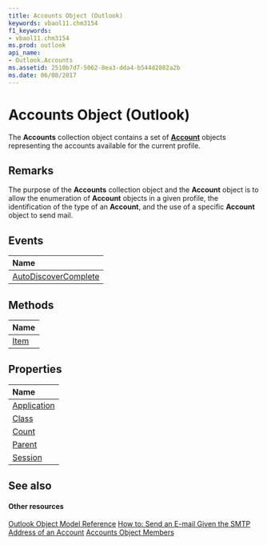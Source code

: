 ```yaml
---
title: Accounts Object (Outlook)
keywords: vbaol11.chm3154
f1_keywords:
- vbaol11.chm3154
ms.prod: outlook
api_name:
- Outlook.Accounts
ms.assetid: 2510b7d7-5062-8ea3-dda4-b544d2882a2b
ms.date: 06/08/2017
---
```



# Accounts Object (Outlook)

The  **Accounts** collection object contains a set of **[Account](Outlook.Account.md)** objects representing the accounts available for the current profile.


## Remarks

The purpose of the  **Accounts** collection object and the **Account** object is to allow the enumeration of **Account** objects in a given profile, the identification of the type of an **Account**, and the use of a specific **Account** object to send mail.


## Events



|**Name**|
|:-----|
|[AutoDiscoverComplete](http://msdn.microsoft.com/library/86738163-4fb3-b2f5-40bd-4704081d4564%28Office.15%29.aspx)|

## Methods



|**Name**|
|:-----|
|[Item](http://msdn.microsoft.com/library/8ef9c358-6d8b-1cbb-40ed-6d3462ae335e%28Office.15%29.aspx)|

## Properties



|**Name**|
|:-----|
|[Application](http://msdn.microsoft.com/library/2075d49d-c300-439f-96b5-8b69531be328%28Office.15%29.aspx)|
|[Class](http://msdn.microsoft.com/library/a21d5f09-cab6-1474-044a-8fa6739b879f%28Office.15%29.aspx)|
|[Count](http://msdn.microsoft.com/library/bb29c680-339d-0d92-2500-2116ce7054c2%28Office.15%29.aspx)|
|[Parent](http://msdn.microsoft.com/library/9d17887f-8c13-c589-21a5-b8c61a7adf3b%28Office.15%29.aspx)|
|[Session](http://msdn.microsoft.com/library/65be5604-6dcf-b26e-1abc-41d1a8813e90%28Office.15%29.aspx)|

## See also


#### Other resources


[Outlook Object Model Reference](http://msdn.microsoft.com/library/73221b13-d8d8-99b8-3394-b95dbbfd5ddc%28Office.15%29.aspx)
[How to: Send an E-mail Given the SMTP Address of an Account](http://msdn.microsoft.com/library/5e5f707d-8771-bd5f-945b-58537732d99a%28Office.15%29.aspx)
[Accounts Object Members](http://msdn.microsoft.com/library/cfcc988a-385a-b725-f8ed-00ae7b6dff3b%28Office.15%29.aspx)
